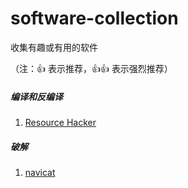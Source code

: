 # software-collection
收集有趣或有用的软件

（注：:+1: 表示推荐，:+1::+1: 表示强烈推荐）

##### 编译和反编译

1. [Resource Hacker](http://www.angusj.com/resourcehacker)

##### 破解

1. [navicat](https://github.com/DoubleLabyrinth/navicat-keygen)
